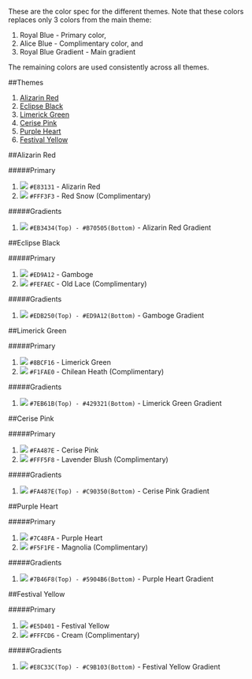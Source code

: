 These are the color spec for the different themes. Note that these colors replaces only 3 colors from the main theme:

1. Royal Blue - Primary color,
1. Alice Blue - Complimentary color, and
1. Royal Blue Gradient - Main gradient

The remaining colors are used consistently across all themes.

##Themes
1. [Alizarin Red](#red)
1. [Eclipse Black](#black)
1. [Limerick Green](#green)
1. [Cerise Pink](#pink)
1. [Purple Heart](#purple)
1. [Festival Yellow](#festival)

##Alizarin Red<a name="#red"></a>

#####Primary
1. ![](https://www.evernote.com/shard/s38/sh/fea1b26b-bc93-4b03-a9ec-80b8102451d5/4d69eb5cb5de08ea241b9deb31b55da6/deep/0/col-pri-red.png) `#E83131` - Alizarin Red
1. ![](https://www.evernote.com/shard/s38/sh/07594b10-52db-4295-9843-f96337ed04bc/7e738492fc11a033f89786e40e4421db/deep/0/col-compl-red.png) `#FFF3F3` - Red Snow (Complimentary)

#####Gradients
1. ![](https://www.evernote.com/shard/s38/sh/0f26fc3f-3773-4ba4-ab3a-2dab39de71c4/4e8c7b09fd4761bdef2c3cb36488f97a/deep/0/col-grad-red.png) `#EB3434(Top) - #B70505(Bottom)` - Alizarin Red Gradient

##Eclipse Black<a name="#black"></a>

#####Primary
1. ![](https://www.evernote.com/shard/s38/sh/f3769111-cc3e-408a-8f0b-2c7a85d83a3e/fbe0a0bde80eab4efcce689bfbd844f7/deep/0/col-pri-orange.png) `#ED9A12` - Gamboge
1. ![](https://www.evernote.com/shard/s38/sh/3804ee7a-9a97-4b3b-8a4c-017d46091607/1c5fe8b02b90d0abab8b318ecfaa073d/deep/0/col-compl-orange.png) `#FEFAEC` - Old Lace (Complimentary)

#####Gradients
1. ![](https://www.evernote.com/shard/s38/sh/4669af64-6588-4f67-aced-946a27d7867b/eb986605b23461200e4fb27702c7ed2b/deep/0/col-grad-orange.png) `#EDB250(Top) - #ED9A12(Bottom)` - Gamboge Gradient

##Limerick Green<a name="#green"></a>

#####Primary
1. ![](https://www.evernote.com/shard/s38/sh/c1f05770-79e0-4cc6-ae0d-acbdb980b241/8e28420ad72c14c3ab7267d61d3884fc/deep/0/col-pri-green.png) `#8BCF16` - Limerick Green
1. ![](https://www.evernote.com/shard/s38/sh/796a1e3e-3122-4104-a4bd-730a7738b5c2/779aa930932b7337df2931dd5b0d4fee/deep/0/col-compl-green.png) `#F1FAE0` - Chilean Heath (Complimentary)

#####Gradients
1. ![](https://www.evernote.com/shard/s38/sh/a6ef6b30-658d-45da-8471-0f696f9e2a37/04fd7752f464e380b992ba1b2023fea6/deep/0/col-grad-green.png) `#7EB61B(Top) - #429321(Bottom)` - Limerick Green Gradient

##Cerise Pink<a name="#pink"></a>

#####Primary
1. ![](https://www.evernote.com/shard/s38/sh/1579db8c-c3bd-4a2e-bc59-b18eab609029/e022800df90ad84c2f2dfda2533c91f3/deep/0/col-pri-pink.png) `#FA487E` - Cerise Pink
1. ![](https://www.evernote.com/shard/s38/sh/907aa28f-a026-4403-9d21-fade8d73bcf4/e7e2205bc35c1d452b32711f8aedcdbc/deep/0/col-compl-pink.png) `#FFF5F8` - Lavender Blush (Complimentary)

#####Gradients
1. ![](https://www.evernote.com/shard/s38/sh/3e0ddba2-745b-43ff-8db9-f05762c509e4/a0eed179b7bc35f6f5527df4ef6a149d/deep/0/col-grad-pink.png) `#FA487E(Top) - #C90350(Bottom)` - Cerise Pink Gradient

##Purple Heart<a name="#purple"></a>

#####Primary
1. ![](https://www.evernote.com/shard/s38/sh/028ab7ea-0255-4b08-beb2-f8495f0830cc/c1bd7513853045b0eed190a2cc459658/deep/0/col-pri-purple.png) `#7C48FA` - Purple Heart
1. ![](https://www.evernote.com/shard/s38/sh/23d18640-4249-4e48-86b1-96bd98cd87c2/22e13213586cc4d6f50d1efda2e3a6b9/deep/0/col-compl-purple.png) `#F5F1FE` - Magnolia (Complimentary)

#####Gradients
1. ![](https://www.evernote.com/shard/s38/sh/c62c0d02-82da-4cf3-a31a-f958143e5cdb/bf3aca0fbd796280efce4025f1e8bb27/deep/0/col-grad-purple.png) `#7B46F8(Top) - #5904B6(Bottom)` - Purple Heart Gradient

##Festival Yellow<a name="#yellow"></a>

#####Primary
1. ![](https://www.evernote.com/shard/s38/sh/69a4e184-6fa4-48ff-8f67-d420f3d63ee8/ec1d4ed36cc7cda7c593ff994464e646/deep/0/col-pri-yellow.png) `#E5D401` - Festival Yellow
1. ![](https://www.evernote.com/shard/s38/sh/332225ea-39a2-4e28-910d-b5efb143756a/d06079bc67d65a93550145512a83fa31/deep/0/col-compl-yellow.png) `#FFFCD6` - Cream (Complimentary)

#####Gradients
1. ![](https://www.evernote.com/shard/s38/sh/7418b39e-0d89-49d2-a334-d138ac8688fa/332578835984e29221096f3b1f684769/deep/0/col-grad-yellow.png) `#E8C33C(Top) - #C9B103(Bottom)` - Festival Yellow Gradient
